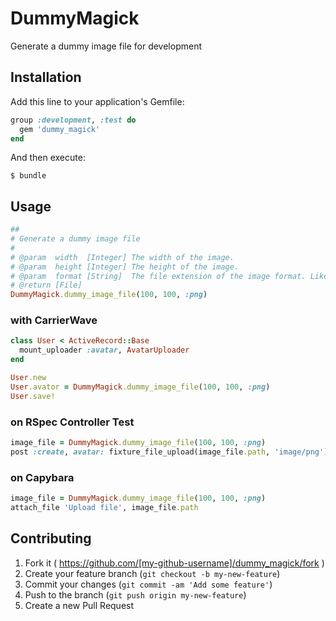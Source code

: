 # DummyMagick

Generate a dummy image file for development

## Installation

Add this line to your application's Gemfile:

```ruby
group :development, :test do
  gem 'dummy_magick'
end
```

And then execute:

```
$ bundle
```

## Usage

```ruby
##
# Generate a dummy image file
#
# @param  width  [Integer] The width of the image.
# @param  height [Integer] The height of the image.
# @param  format [String]  The file extension of the image format. Like 'jpg', 'png', 'gif' etc.
# @return [File]
DummyMagick.dummy_image_file(100, 100, :png)
```

### with CarrierWave
```ruby
class User < ActiveRecord::Base
  mount_uploader :avatar, AvatarUploader
end

User.new
User.avator = DummyMagick.dummy_image_file(100, 100, :png)
User.save!
```

### on RSpec Controller Test
```ruby
image_file = DummyMagick.dummy_image_file(100, 100, :png)
post :create, avatar: fixture_file_upload(image_file.path, 'image/png')
```

### on Capybara
```ruby
image_file = DummyMagick.dummy_image_file(100, 100, :png)
attach_file 'Upload file', image_file.path
```

## Contributing

1. Fork it ( https://github.com/[my-github-username]/dummy_magick/fork )
2. Create your feature branch (`git checkout -b my-new-feature`)
3. Commit your changes (`git commit -am 'Add some feature'`)
4. Push to the branch (`git push origin my-new-feature`)
5. Create a new Pull Request
